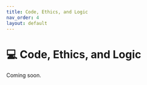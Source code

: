 ```yaml
---
title: Code, Ethics, and Logic
nav_order: 4
layout: default
---
```


# 💻 Code, Ethics, and Logic

Coming soon.
